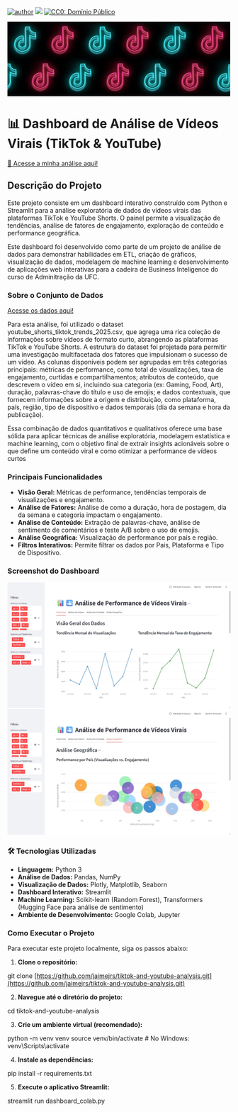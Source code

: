 [![author](https://img.shields.io/badge/author-jaimejrs-red.svg)](https://www.linkedin.com/in/jaimejrs) [![](https://img.shields.io/badge/python-3.13+-blue.svg)](https://www.python.org/downloads/release/python-3137/) [![CC0: Domínio Público](https://img.shields.io/badge/License-CC0-white.svg)](https://creativecommons.org/publicdomain/zero/1.0/)

<p align="center">
  <img src="https://github.com/jaimejrs/tiktok-and-youtube-analysis/blob/891cc3f18ed911f619c91b77eaa3337fd584d3fe/tiktokbanner.jpeg" >
</p>

# 📊 Dashboard de Análise de Vídeos Virais (TikTok & YouTube)

[🚀 Acesse a minha análise aqui!](https://tiktok-and-youtube-analysis-d5l4tgkxmevvehe9xyogta.streamlit.app/)

## Descrição do Projeto

Este projeto consiste em um dashboard interativo construído com Python e Streamlit para a análise exploratória de dados de vídeos virais das plataformas TikTok e YouTube Shorts. O painel permite a visualização de tendências, análise de fatores de engajamento, exploração de conteúdo e performance geográfica.

Este dashboard foi desenvolvido como parte de um projeto de análise de dados para demonstrar habilidades em ETL, criação de gráficos, visualização de dados, modelagem de machine learning e desenvolvimento de aplicações web interativas para a cadeira de Business Inteligence do curso de Adminitração da UFC.

### Sobre o Conjunto de Dados 

[Acesse os dados aqui!](https://www.kaggle.com/datasets/tarekmasryo/youtube-shorts-and-tiktok-trends-2025)

Para esta análise, foi utilizado o dataset youtube_shorts_tiktok_trends_2025.csv, que agrega uma rica coleção de informações sobre vídeos de formato curto, abrangendo as plataformas TikTok e YouTube Shorts. A estrutura do dataset foi projetada para permitir uma investigação multifacetada dos fatores que impulsionam o sucesso de um vídeo. As colunas disponíveis podem ser agrupadas em três categorias principais: métricas de performance, como total de visualizações, taxa de engajamento, curtidas e compartilhamentos; atributos de conteúdo, que descrevem o vídeo em si, incluindo sua categoria (ex: Gaming, Food, Art), duração, palavras-chave do título e uso de emojis; e dados contextuais, que fornecem informações sobre a origem e distribuição, como plataforma, país, região, tipo de dispositivo e dados temporais (dia da semana e hora da publicação).

Essa combinação de dados quantitativos e qualitativos oferece uma base sólida para aplicar técnicas de análise exploratória, modelagem estatística e machine learning, com o objetivo final de extrair insights acionáveis sobre o que define um conteúdo viral e como otimizar a performance de vídeos curtos

### Principais Funcionalidades

- **Visão Geral:** Métricas de performance, tendências temporais de visualizações e engajamento.
- **Análise de Fatores:** Análise de como a duração, hora de postagem, dia da semana e categoria impactam o engajamento.
- **Análise de Conteúdo:** Extração de palavras-chave, análise de sentimento de comentários e teste A/B sobre o uso de emojis.
- **Análise Geográfica:** Visualização de performance por país e região.
- **Filtros Interativos:** Permite filtrar os dados por País, Plataforma e Tipo de Dispositivo.

### Screenshot do Dashboard

![Print do Dashboard](https://github.com/jaimejrs/tiktok-and-youtube-analysis/blob/7dc68c01cf11fea09fafa87e9da2126eb0c1f00e/geral.jpg)
![Print do Dashboard](https://github.com/jaimejrs/tiktok-and-youtube-analysis/blob/7dc68c01cf11fea09fafa87e9da2126eb0c1f00e/geografico.jpg)


### 🛠️ Tecnologias Utilizadas

* **Linguagem:** Python 3
* **Análise de Dados:** Pandas, NumPy
* **Visualização de Dados:** Plotly, Matplotlib, Seaborn
* **Dashboard Interativo:** Streamlit
* **Machine Learning:** Scikit-learn (Random Forest), Transformers (Hugging Face para análise de sentimento)
* **Ambiente de Desenvolvimento:** Google Colab, Jupyter

### Como Executar o Projeto

Para executar este projeto localmente, siga os passos abaixo:
1. **Clone o repositório:**

git clone [https://github.com/jaimejrs/tiktok-and-youtube-analysis.git](https://github.com/jaimejrs/tiktok-and-youtube-analysis.git)

2. **Navegue até o diretório do projeto:**

cd tiktok-and-youtube-analysis

3. **Crie um ambiente virtual (recomendado):**

python -m venv venv
source venv/bin/activate  # No Windows: venv\Scripts\activate

4. **Instale as dependências:**

pip install -r requirements.txt

5. **Execute o aplicativo Streamlit:**

streamlit run dashboard_colab.py
